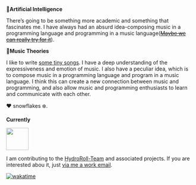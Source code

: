 **🤖Artificial Intelligence** 

There’s going to be something more academic and something that fascinates me. 
I have always had an absurd idea-composing music in a programming language and programming in a music language([~~Maybe we can really try for it~~](https://github.com/AICMUniversity/aria)).

**🎹Music Theories**

I like to write [some tiny songs](https://fm.jyunko.cn). I have a deep understanding of the expressiveness and emotion of music. I also have a peculiar idea, which is to compose music in a programming language and program in a music language. I think this can create a new connection between music and programming, and also allow music and programming enthusiasts to learn and communicate with each other. 

❤ snowflakes ❄️. 
  
**Currently**  

<a href="https://hydroroll.team"><img align="center" width="60" src="https://mirror.ghproxy.com/https://raw.githubusercontent.com/HydroRoll-Team/HydroRoll/main/site/src/assets/image/logo.png"></a>

I am contributing to the [HydroRoll-Team](https://github.com/HydroRoll-Team/)  and associated projects. If you are interested abou it, just [via me a work email](mailto:leader@hydroroll.team). 

<!--START_SECTION:waka-->
[![wakatime](https://wakatime.com/badge/user/67d1aacd-464b-4a54-979b-a139888cabf5.svg)](https://wakatime.com/@67d1aacd-464b-4a54-979b-a139888cabf5)